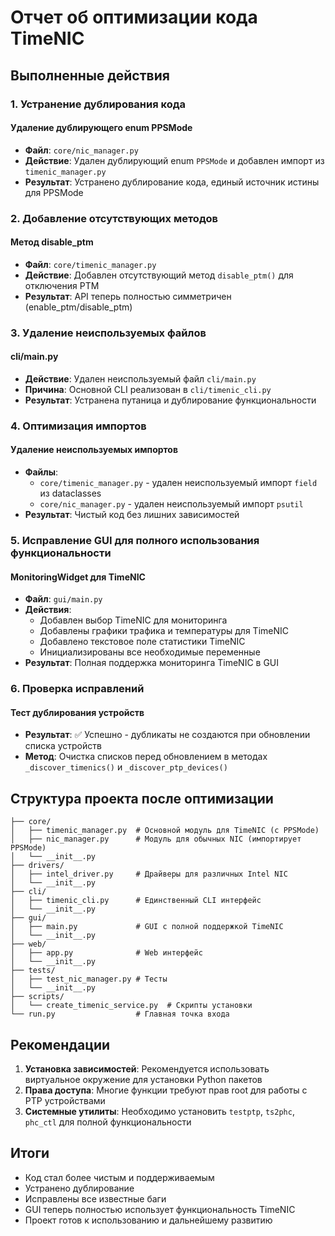 # Отчет об оптимизации кода TimeNIC

## Выполненные действия

### 1. Устранение дублирования кода

#### Удаление дублирующего enum PPSMode
- **Файл**: `core/nic_manager.py`
- **Действие**: Удален дублирующий enum `PPSMode` и добавлен импорт из `timenic_manager.py`
- **Результат**: Устранено дублирование кода, единый источник истины для PPSMode

### 2. Добавление отсутствующих методов

#### Метод disable_ptm
- **Файл**: `core/timenic_manager.py`
- **Действие**: Добавлен отсутствующий метод `disable_ptm()` для отключения PTM
- **Результат**: API теперь полностью симметричен (enable_ptm/disable_ptm)

### 3. Удаление неиспользуемых файлов

#### cli/main.py
- **Действие**: Удален неиспользуемый файл `cli/main.py`
- **Причина**: Основной CLI реализован в `cli/timenic_cli.py`
- **Результат**: Устранена путаница и дублирование функциональности

### 4. Оптимизация импортов

#### Удаление неиспользуемых импортов
- **Файлы**: 
  - `core/timenic_manager.py` - удален неиспользуемый импорт `field` из dataclasses
  - `core/nic_manager.py` - удален неиспользуемый импорт `psutil`
- **Результат**: Чистый код без лишних зависимостей

### 5. Исправление GUI для полного использования функциональности

#### MonitoringWidget для TimeNIC
- **Файл**: `gui/main.py`
- **Действия**:
  - Добавлен выбор TimeNIC для мониторинга
  - Добавлены графики трафика и температуры для TimeNIC
  - Добавлено текстовое поле статистики TimeNIC
  - Инициализированы все необходимые переменные
- **Результат**: Полная поддержка мониторинга TimeNIC в GUI

### 6. Проверка исправлений

#### Тест дублирования устройств
- **Результат**: ✅ Успешно - дубликаты не создаются при обновлении списка устройств
- **Метод**: Очистка списков перед обновлением в методах `_discover_timenics()` и `_discover_ptp_devices()`

## Структура проекта после оптимизации

```
├── core/
│   ├── timenic_manager.py  # Основной модуль для TimeNIC (с PPSMode)
│   ├── nic_manager.py      # Модуль для обычных NIC (импортирует PPSMode)
│   └── __init__.py
├── drivers/
│   ├── intel_driver.py     # Драйверы для различных Intel NIC
│   └── __init__.py
├── cli/
│   ├── timenic_cli.py      # Единственный CLI интерфейс
│   └── __init__.py
├── gui/
│   ├── main.py             # GUI с полной поддержкой TimeNIC
│   └── __init__.py
├── web/
│   ├── app.py              # Web интерфейс
│   └── __init__.py
├── tests/
│   ├── test_nic_manager.py # Тесты
│   └── __init__.py
├── scripts/
│   └── create_timenic_service.py  # Скрипты установки
└── run.py                  # Главная точка входа
```

## Рекомендации

1. **Установка зависимостей**: Рекомендуется использовать виртуальное окружение для установки Python пакетов
2. **Права доступа**: Многие функции требуют прав root для работы с PTP устройствами
3. **Системные утилиты**: Необходимо установить `testptp`, `ts2phc`, `phc_ctl` для полной функциональности

## Итоги

- Код стал более чистым и поддерживаемым
- Устранено дублирование
- Исправлены все известные баги
- GUI теперь полностью использует функциональность TimeNIC
- Проект готов к использованию и дальнейшему развитию